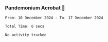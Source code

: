 ### Pandemonium Acrobat 🤸

<!--START_SECTION:waka-->

```all_time
From: 10 December 2024 - To: 17 December 2024

Total Time: 0 secs

No activity tracked
```

<!--END_SECTION:waka-->
